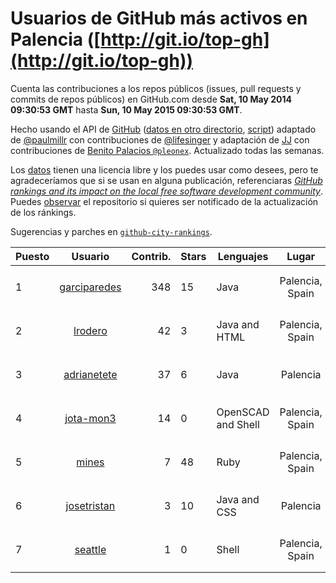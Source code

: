 # Usuarios de GitHub más activos en Palencia ([http://git.io/top-gh](http://git.io/top-gh))



  Cuenta las contribuciones a los repos públicos (issues, pull requests y commits de repos públicos) en GitHub.com desde  **Sat, 10 May 2014 09:30:53 GMT** hasta **Sun, 10 May 2015 09:30:53 GMT**.

  Hecho usando el API de [GitHub](http://github.com) ([datos en otro directorio](https://github.com/JJ/top-github-users-data/tree/master/data), [script](https://github.com/JJ/top-github-users)) adaptado de [@paulmillr](https://github.com/paulmillr) con contribuciones de [@lifesinger](https://github.com/lifesinger) y adaptación de [JJ](http://jj.github.io) con contribuciones de [Benito Palacios `@pleonex`](http://github.com/pleonex). Actualizado todas las semanas.

  Los [datos](https://github.com/JJ/top-github-users-data/tree/master/data) tienen una licencia libre y los puedes usar como desees, pero te agradeceríamos que si se usan en alguna publicación, referenciaras [*GitHub rankings and its impact on the local free software development community*](https://thewinnower.com/papers/github-rankings-and-its-impact-on-the-local-free-software-development-community). Puedes [observar](https://github.com/JJ/top-github-users-data/subscription) el repositorio si quieres ser notificado de la actualización de los ránkings. 

  Sugerencias y parches en [`github-city-rankings`](http://github.com/JJ/github-city-rankings). 


| Puesto   |  Usuario  |Contrib.| Stars | Lenguajes   |      Lugar      |  Avatar  |
|----------|:---------:|-------:|-------|-------------|:---------------:|----------|
| 1 | [garciparedes](https://github.com/garciparedes) | 348 | 15 | Java | Palencia, Spain | <img src='https://avatars1.githubusercontent.com/u/5640366?v=3&s=64' width='64' height='64' title='Sergio García'> |
| 2 | [lrodero](https://github.com/lrodero) | 42 | 3 | Java and HTML | Palencia, Spain | <img src='https://avatars3.githubusercontent.com/u/4410434?v=3&s=64' width='64' height='64' title='Luis Rodero-Merino'> |
| 3 | [adrianetete](https://github.com/adrianetete) | 37 | 6 | Java | Palencia | <img src='https://avatars1.githubusercontent.com/u/6943237?v=3&s=64' width='64' height='64' title='Adrian Calvo'> |
| 4 | [jota-mon3](https://github.com/jota-mon3) | 14 | 0 | OpenSCAD and Shell | Palencia, Spain | <img src='https://avatars3.githubusercontent.com/u/10927068?v=3&s=64' width='64' height='64' title='José Montes Moreno'> |
| 5 | [mines](https://github.com/mines) | 7 | 48 | Ruby | Palencia, Spain | <img src='https://avatars1.githubusercontent.com/u/655278?v=3&s=64' width='64' height='64' title='Borja'> |
| 6 | [josetristan](https://github.com/josetristan) | 3 | 10 | Java and CSS | Palencia | <img src='https://avatars2.githubusercontent.com/u/916947?v=3&s=64' width='64' height='64' title='José María Tristán'> |
| 7 | [seattle](https://github.com/seattle) | 1 | 0 | Shell | Palencia, Spain | <img src='https://avatars2.githubusercontent.com/u/617700?v=3&s=64' width='64' height='64' title='Tomas J. Sahagun'> |
